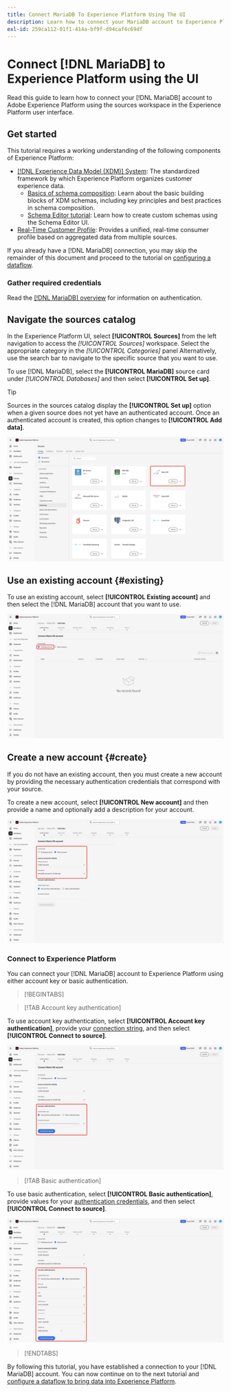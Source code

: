 ```yaml
---
title: Connect MariaDB To Experience Platform Using The UI
description: Learn how to connect your MariaDB account to Experience Platform using the sources workspace in the Experience Platform user interface.
exl-id: 259ca112-01f1-414a-bf9f-d94caf4c69df
---
```

# Connect [!DNL MariaDB] to Experience Platform using the UI

Read this guide to learn how to connect your [!DNL MariaDB] account to Adobe Experience Platform using the sources workspace in the Experience Platform user interface.

## Get started

This tutorial requires a working understanding of the following components of Experience Platform:

* [[!DNL Experience Data Model (XDM)] System](../../../../../xdm/home.md): The standardized framework by which Experience Platform organizes customer experience data.
    * [Basics of schema composition](../../../../../xdm/schema/composition.md): Learn about the basic building blocks of XDM schemas, including key principles and best practices in schema composition.
    * [Schema Editor tutorial](../../../../../xdm/tutorials/create-schema-ui.md): Learn how to create custom schemas using the Schema Editor UI.
*  [Real-Time Customer Profile](../../../../../profile/home.md): Provides a unified, real-time consumer profile based on aggregated data from multiple sources.

If you already have a [!DNL MariaDB] connection, you may skip the remainder of this document and proceed to the tutorial on [configuring a dataflow](../../dataflow/databases.md).

### Gather required credentials

Read the [[!DNL MariaDB] overview](../../../../connectors/databases/mariadb.md#prerequisites) for information on authentication.

## Navigate the sources catalog

In the Experience Platform UI, select **[!UICONTROL Sources]** from the left navigation to access the *[!UICONTROL Sources]* workspace. Select the appropriate category in the *[!UICONTROL Categories]* panel Alternatively, use the search bar to navigate to the specific source that you want to use.

To use [!DNL MariaDB], select the **[!UICONTROL MariaDB]** source card under *[!UICONTROL Databases]* and then select **[!UICONTROL Set up]**.

>[!TIP]
>
>Sources in the sources catalog display the **[!UICONTROL Set up]** option when a given source does not yet have an authenticated account. Once an authenticated account is created, this option changes to **[!UICONTROL Add data]**.

![The sources catalog in the UI with the MariaDB card selected.](../../../../images/tutorials/create/maria-db/catalog.png)

## Use an existing account {#existing}

To use an existing account, select **[!UICONTROL Existing account]** and then select the [!DNL MariaDB] account that you want to use.

![The existing accounts interface in the sources workflow with "Existing account" selected.](../../../../images/tutorials/create/maria-db/existing.png)

## Create a new account {#create}

If you do not have an existing account, then you must create a new account by providing the necessary authentication credentials that correspond with your source. 

To create a new account, select **[!UICONTROL New account]** and then provide a name and optionally add a description for your account.

![The new account interface in the sources workflow with an account name and optional description provided.](../../../../images/tutorials/create/maria-db/new.png)

### Connect to Experience Platform

You can connect your [!DNL MariaDB] account to Experience Platform using either account key or basic authentication.

>[!BEGINTABS]

>[!TAB Account key authentication]

To use account key authentication, select **[!UICONTROL Account key authentication]**, provide your [connection string](../../../../connectors/databases/mariadb.md#azure), and then select **[!UICONTROL Connect to source]**.

![The new account interface in the sources workflow with "Account key authentication" selected.](../../../../images/tutorials/create/maria-db/account-key.png)

>[!TAB Basic authentication]

To use basic authentication, select **[!UICONTROL Basic authentication]**, provide values for your [authentication credentials](../../../../connectors/databases/mariadb.md#azure), and then select **[!UICONTROL Connect to source]**.

![The new account interface in the sources workflow with "Basic authentication" selected.](../../../../images/tutorials/create/maria-db/basic-auth.png)

>[!ENDTABS]

By following this tutorial, you have established a connection to your [!DNL MariaDB] account. You can now continue on to the next tutorial and [configure a dataflow to bring data into Experience Platform](../../dataflow/databases.md).
